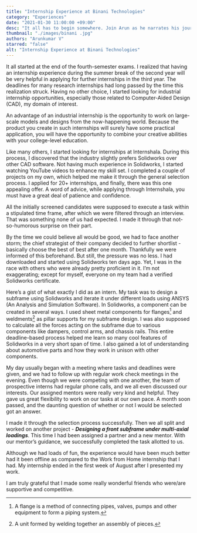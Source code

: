 ```yaml
---
title: "Internship Experience at Binani Technologies"
category: "Experiences"
date: "2021-01-30 11:00:00 +09:00"
desc: "It all has to begin somewhere. Join Arun as he narrates his journey of hunting for an internship to successfully completing one."
thumbnail: "./images/binani .jpg"
authors: "Arunkumar V"
starred: "false"
alt: "Internship Experience at Binani Technologies"
---
```


It all started at the end of the fourth-semester exams. I realized that having an internship experience during the summer break of the second year will be very helpful in applying for further internships in the third year. The deadlines for many research internships had long passed by the time this realization struck. Having no other choice, I started looking for industrial internship opportunities, especially those related to Computer-Aided Design (CAD), my domain of interest.                      

An advantage of an industrial internship is the opportunity to work on large-scale models and designs from the now-happening world. Because the product you create in such internships will surely have some practical application, you will have the opportunity to combine your creative abilities with your college-level education.               

Like many others, I started looking for internships at Internshala. During this process, I discovered that the industry slightly prefers Solidworks over other CAD software. Not having much experience in Solidworks, I started watching YouTube videos to enhance my skill set. I completed a couple of projects on my own, which helped me make it through the general selection process. I applied for 20+ internships, and finally, there was this one appealing offer. A word of advice, while applying through Internshala, you must have a great deal of patience and confidence.             

All the initially screened candidates were supposed to execute a task within a stipulated time frame, after which we were filtered through an interview. That was something none of us had expected. I made it through that not-so-humorous surprise on their part.                   

By the time we could believe all would be good, we had to face another storm; the chief strategist of their company decided to further shortlist - basically choose the best of best after one month. Thankfully we were informed of this beforehand. But still, the pressure was no less. I had downloaded and started using Solidworks ten days ago. Yet, I was in the race with others who were already pretty proficient in it. I’m not exaggerating; except for myself, everyone on my team had a verified Solidworks certificate.         

Here’s a gist of what exactly I did as an intern. My task was to design a subframe using Solidworks and iterate it under different loads using ANSYS (An Analysis and Simulation Software). In Solidworks, a component can be created in several ways. I used sheet metal components for flanges[^1] and weldments[^2] as pillar supports for my subframe design. I was also supposed to calculate all the forces acting on the subframe due to various components like dampers, control arms, and chassis rails. This entire deadline-based process helped me learn so many cool features of Solidworks in a very short span of time. I also gained a lot of understanding about automotive parts and how they work in unison with other components.             

My day usually began with a meeting where tasks and deadlines were given, and we had to follow up with regular work check meetings in the evening. Even though we were competing with one another, the team of prospective interns had regular phone calls, and we all even discussed our interests. Our assigned mentors were really very kind and helpful. They gave us great flexibility to work on our tasks at our own pace. A month soon passed, and the daunting question of whether or not I would be selected got an answer.           

I made it through the selection process successfully. Then we all split and worked on another project - ***Designing a front subframe under multi-axial loadings***. This time I had been assigned a partner and a new mentor. With our mentor’s guidance, we successfully completed the task allotted to us.           

Although we had loads of fun, the experience would have been much better had it been offline as compared to the Work from Home internship that I had. My internship ended in the first week of August after I presented my work.
                  
I am truly grateful that I made some really wonderful friends who were/are supportive and competitive.  

[^1]: A flange is a method of connecting pipes, valves, pumps and other equipment to form a piping system.      
[^2]: A unit formed by welding together an assembly of pieces.